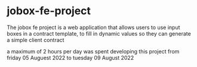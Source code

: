 # jobox-fe-project

The jobox fe project is a web application that allows users to use input boxes in a contract template, to fill in dynamic values so they can generate a simple client contract 


a maximum of 2 hours per day was spent developing this project from friday 05 Auguest 2022 to tuesday 09 August 2022
